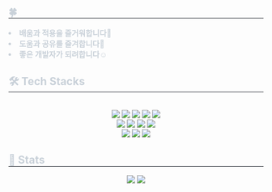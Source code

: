 <div style="text-align: left;"> 
    <h2 style="border-bottom: 1px solid #21262d; color: #c9d1d9;"> 🍀 </h2>  
    <div style="font-weight: 700; font-size: 15px; text-align: left; color: #c9d1d9;"> <li> 배움과 적용을 즐거워합니다🌼</li><li> 도움과 공유를 즐겨합니다🤝</li><li> 좋은 개발자가 되려합니다☺️ </div> 
    </div>
    <div style="text-align: left;">
    <h2 style="border-bottom: 1px solid #21262d; color: #c9d1d9;"> 🛠️ Tech Stacks </h2> <br> 
    <div  align= "center">
          <img src="https://img.shields.io/badge/Java-1572A9?style=for-the-badge&logo=openjdk&logoColor=white">
          <img src="https://img.shields.io/badge/Spring-6DB33F?style=for-the-badge&logo=Spring&logoColor=white">
          <img src="https://img.shields.io/badge/Spring Boot-a7c957?style=for-the-badge&logo=Spring Boot&logoColor=white">
          <img src="https://img.shields.io/badge/Javascript-F7DF1E?style=for-the-badge&logo=Javascript&logoColor=white">
          <img src="https://img.shields.io/badge/React-61DAFB?style=for-the-badge&logo=React&logoColor=white">
          <br/><img src="https://img.shields.io/badge/MySQL-4479A1?style=for-the-badge&logo=MySQL&logoColor=white">
          <img src="https://img.shields.io/badge/Apache Tomcat-a68a64?style=for-the-badge&logo=Apache Tomcat&logoColor=white">
          <img src="https://img.shields.io/badge/Docker-2496ED?style=for-the-badge&logo=Docker&logoColor=white">
          <img src="https://img.shields.io/badge/Amazon AWS-232F3E?style=for-the-badge&logo=amazonwebservices&logoColor=white"> 
          <br/><img src="https://img.shields.io/badge/HTML5-E34F26?style=for-the-badge&logo=HTML5&logoColor=white">
          <img src="https://img.shields.io/badge/CSS3-1572B6?style=for-the-badge&logo=CSS3&logoColor=white">
          <img src="https://img.shields.io/badge/Bootstrap-7952B3?style=for-the-badge&logo=Bootstrap&logoColor=white">
          </div>
    </div>
    <div style="text-align: left;">
    <h2 style="border-bottom: 1px solid #21262d; color: #c9d1d9;"> 🏅 Stats </h2>
    <div align="center">
        <img src="https://github-readme-stats.vercel.app/api?username=sisology&custom_title=sisology's Github Stat&bg_color=180,00000000,00364a&title_color=ffffff&text_color=ffffff" />
        <img src="https://github-readme-stats.vercel.app/api/top-langs/?username=sisology&layout=compact&bg_color=180,00000000,00364a&title_color=ffffff&text_color=ffffff" />
    </div>
</div>
